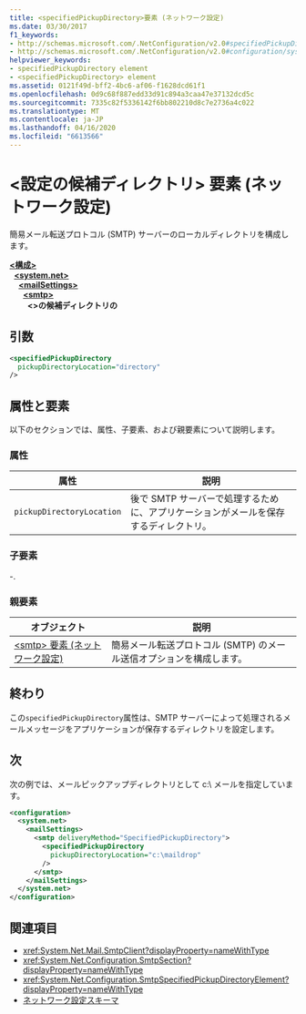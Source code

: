 ```yaml
---
title: <specifiedPickupDirectory>要素 (ネットワーク設定)
ms.date: 03/30/2017
f1_keywords:
- http://schemas.microsoft.com/.NetConfiguration/v2.0#specifiedPickupDirectory
- http://schemas.microsoft.com/.NetConfiguration/v2.0#configuration/system.net/mailSettings/smtp/specifiedPickupDirectory
helpviewer_keywords:
- specifiedPickupDirectory element
- <specifiedPickupDirectory> element
ms.assetid: 0121f49d-bff2-4bc6-af06-f1628dcd61f1
ms.openlocfilehash: 0d9c68f887edd33d91c894a3caa47e37132dcd5c
ms.sourcegitcommit: 7335c82f5336142f6bb802210d8c7e2736a4c022
ms.translationtype: MT
ms.contentlocale: ja-JP
ms.lasthandoff: 04/16/2020
ms.locfileid: "6613566"
---
```

# <a name="specifiedpickupdirectory-element-network-settings"></a>\<設定の候補ディレクトリ> 要素 (ネットワーク設定)
簡易メール転送プロトコル (SMTP) サーバーのローカルディレクトリを構成します。  
  
[**\<構成>**](../configuration-element.md)\
&nbsp;&nbsp;[**\<system.net>**](system-net-element-network-settings.md)\
&nbsp;&nbsp;&nbsp;&nbsp;[**\<mailSettings>**](mailsettings-element-network-settings.md)\
&nbsp;&nbsp;&nbsp;&nbsp;&nbsp;&nbsp;[**\<smtp>**](smtp-element-network-settings.md)\
&nbsp;&nbsp;&nbsp;&nbsp;&nbsp;&nbsp;&nbsp;&nbsp;**\<>の候補ディレクトリの**  
  
## <a name="syntax"></a>引数  
  
```xml  
<specifiedPickupDirectory  
  pickupDirectoryLocation="directory"
/>  
```  
  
## <a name="attributes-and-elements"></a>属性と要素  
 以下のセクションでは、属性、子要素、および親要素について説明します。  
  
### <a name="attributes"></a>属性  
  
|属性|説明|  
|---------------|-----------------|  
|`pickupDirectoryLocation`|後で SMTP サーバーで処理するために、アプリケーションがメールを保存するディレクトリ。|  
  
### <a name="child-elements"></a>子要素  
 -.  
  
### <a name="parent-elements"></a>親要素  
  
|オブジェクト|説明|  
|-------------|-----------------|  
|[\<smtp> 要素 (ネットワーク設定)](smtp-element-network-settings.md)|簡易メール転送プロトコル (SMTP) のメール送信オプションを構成します。|  
  
## <a name="remarks"></a>終わり  
 この`specifiedPickupDirectory`属性は、SMTP サーバーによって処理されるメールメッセージをアプリケーションが保存するディレクトリを設定します。  
  
## <a name="example"></a>次  
 次の例では、メールピックアップディレクトリとして c:\ メールを指定しています。  
  
```xml  
<configuration>  
  <system.net>  
    <mailSettings>  
      <smtp deliveryMethod="SpecifiedPickupDirectory">  
        <specifiedPickupDirectory  
          pickupDirectoryLocation="c:\maildrop"  
        />  
      </smtp>  
    </mailSettings>  
  </system.net>  
</configuration>  
```  
  
## <a name="see-also"></a>関連項目

- <xref:System.Net.Mail.SmtpClient?displayProperty=nameWithType>
- <xref:System.Net.Configuration.SmtpSection?displayProperty=nameWithType>
- <xref:System.Net.Configuration.SmtpSpecifiedPickupDirectoryElement?displayProperty=nameWithType>
- [ネットワーク設定スキーマ](index.md)
